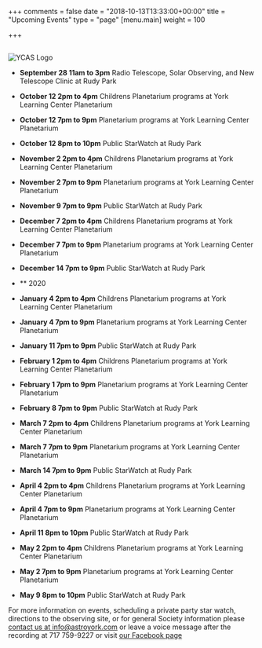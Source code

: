 +++
comments = false
date = "2018-10-13T13:33:00+00:00"
title = "Upcoming Events"
type = "page"
[menu.main]
weight = 100

+++

## 
![YCAS Logo](../img/YCAS2018b.jpg "York County Astronomical Society")
* **September 28 11am to 3pm** Radio Telescope, Solar Observing, and New Telescope Clinic at Rudy Park

* **October 12 2pm to 4pm** Childrens Planetarium programs at York Learning Center Planetarium

* **October 12 7pm to 9pm** Planetarium programs at York Learning Center Planetarium

* **October 12 8pm to 10pm** Public StarWatch at Rudy Park

* **November 2 2pm to 4pm** Childrens Planetarium programs at York Learning Center Planetarium

* **November 2 7pm to 9pm** Planetarium programs at York Learning Center Planetarium

* **November 9 7pm to 9pm** Public StarWatch at Rudy Park

* **December 7 2pm to 4pm** Childrens Planetarium programs at York Learning Center Planetarium

* **December 7 7pm to 9pm** Planetarium programs at York Learning Center Planetarium

* **December 14 7pm to 9pm** Public StarWatch at Rudy Park

* ** 2020

* **January 4 2pm to 4pm** Childrens Planetarium programs at York Learning Center Planetarium

* **January 4 7pm to 9pm** Planetarium programs at York Learning Center Planetarium

* **January 11 7pm to 9pm** Public StarWatch at Rudy Park

* **February 1 2pm to 4pm** Childrens Planetarium programs at York Learning Center Planetarium

* **February 1 7pm to 9pm** Planetarium programs at York Learning Center Planetarium

* **February 8 7pm to 9pm** Public StarWatch at Rudy Park

* **March 7 2pm to 4pm** Childrens Planetarium programs at York Learning Center Planetarium

* **March 7 7pm to 9pm** Planetarium programs at York Learning Center Planetarium

* **March 14 7pm to 9pm** Public StarWatch at Rudy Park

* **April 4 2pm to 4pm** Childrens Planetarium programs at York Learning Center Planetarium

* **April 4 7pm to 9pm** Planetarium programs at York Learning Center Planetarium

* **April 11 8pm to 10pm** Public StarWatch at Rudy Park

* **May 2 2pm to 4pm** Childrens Planetarium programs at York Learning Center Planetarium

* **May 2 7pm to 9pm** Planetarium programs at York Learning Center Planetarium

* **May 9 8pm to 10pm** Public StarWatch at Rudy Park

For more information on events, scheduling a private party star watch, directions to the observing site, or for general Society information please [contact us at info@astroyork.com](info@astroyork.com) or leave a voice message after the recording at 717 759-9227 or visit [our Facebook page](https://www.facebook.com/astroyork)

